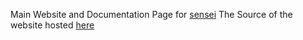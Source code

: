 Main Website and Documentation Page for [sensei](https://github.com/Demonicious/sensei)
The Source of the website hosted [here](https://discord-sensei.js.org)
